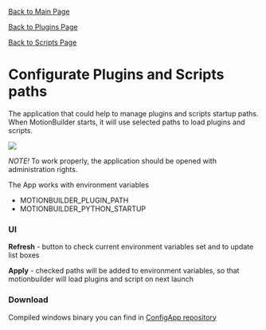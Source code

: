 [Back to Main Page](README.md)

[Back to Plugins Page](Plugins.md)

[Back to Scripts Page](Scripts.md)

# Configurate Plugins and Scripts paths

The application that could help to manage plugins and scripts startup paths.
When MotionBuilder starts, it will use selected paths to load plugins and scripts.

![](https://github.com/Neill3d/MoBu/blob/master/Documentation/Images/ConfigApp.jpg)

_NOTE!_ To work properly, the application should be opened with administration rights.

The App works with environment variables 
* MOTIONBUILDER_PLUGIN_PATH
* MOTIONBUILDER_PYTHON_STARTUP

### UI

**Refresh** - button to check current environment variables set and to update list boxes

**Apply** - checked paths will be added to environment variables, so that motionbuilder will load plugins and script on next launch

### Download

 Compiled windows binary you can find in [ConfigApp repository](https://github.com/Neill3d/MoBu_ConfigApp)
